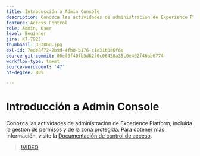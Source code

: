 ```yaml
---
title: Introducción a Admin Console
description: Conozca las actividades de administración de Experience Platform, incluida la gestión de permisos y de la zona protegida.
feature: Access Control
role: Admin, User
level: Beginner
jira: KT-7923
thumbnail: 333860.jpg
exl-id: 7ede8f72-2b9d-4fb0-b176-c1e31b0e6f6e
source-git-commit: 00ef0f40fb3d82f0c06428a35c0e402f46ab6774
workflow-type: tm+mt
source-wordcount: '47'
ht-degree: 80%

---
```


# Introducción a Admin Console

Conozca las actividades de administración de Experience Platform, incluida la gestión de permisos y de la zona protegida. Para obtener más información, visite la [Documentación de control de acceso](https://experienceleague.adobe.com/docs/experience-platform/access-control/home.html?lang=es).

>[!VIDEO](https://video.tv.adobe.com/v/333860?learn=on)